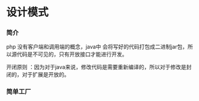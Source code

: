 # 设计模式



### 简介

php 没有客户端和调用端的概念，java中 会将写好的代码打包成二进制jar包，所以源代码是不可见的，只有开放接口才能进行开发。

开闭原则 ：因为对于java来说，修改代码是需要重新编译的，所以对于修改是封闭的，对于扩展是开放的。



### 简单工厂

